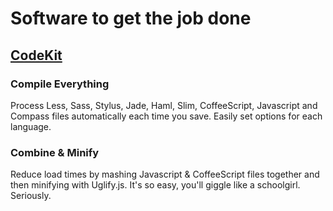# Software to get the job done

## [CodeKit](http://incident57.com/codekit/)

### Compile Everything

Process Less, Sass, Stylus, Jade, Haml, Slim, CoffeeScript, Javascript and Compass files automatically each time you save. Easily set options for each language.

### Combine & Minify

Reduce load times by mashing Javascript & CoffeeScript files together and then minifying with Uglify.js. It's so easy, you'll giggle like a schoolgirl. Seriously.